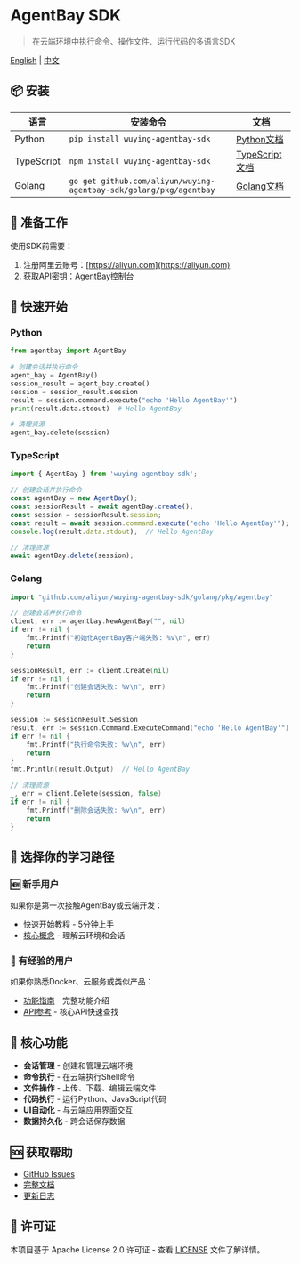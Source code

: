 # AgentBay SDK

> 在云端环境中执行命令、操作文件、运行代码的多语言SDK

[English](README.md) | [中文](README-CN.md)

## 📦 安装

| 语言 | 安装命令 | 文档 |
|------|----------|------|
| Python | `pip install wuying-agentbay-sdk` | [Python文档](python/README.md) |
| TypeScript | `npm install wuying-agentbay-sdk` | [TypeScript文档](typescript/README.md) |
| Golang | `go get github.com/aliyun/wuying-agentbay-sdk/golang/pkg/agentbay` | [Golang文档](golang/README.md) |

## 🚀 准备工作

使用SDK前需要：

1. 注册阿里云账号：[https://aliyun.com](https://aliyun.com)
2. 获取API密钥：[AgentBay控制台](https://agentbay.console.aliyun.com/service-management)

## 🚀 快速开始

### Python
```python
from agentbay import AgentBay

# 创建会话并执行命令
agent_bay = AgentBay()
session_result = agent_bay.create()
session = session_result.session
result = session.command.execute("echo 'Hello AgentBay'")
print(result.data.stdout)  # Hello AgentBay

# 清理资源
agent_bay.delete(session)
```

### TypeScript
```typescript
import { AgentBay } from 'wuying-agentbay-sdk';

// 创建会话并执行命令
const agentBay = new AgentBay();
const sessionResult = await agentBay.create();
const session = sessionResult.session;
const result = await session.command.execute("echo 'Hello AgentBay'");
console.log(result.data.stdout);  // Hello AgentBay

// 清理资源
await agentBay.delete(session);
```

### Golang
```go
import "github.com/aliyun/wuying-agentbay-sdk/golang/pkg/agentbay"

// 创建会话并执行命令
client, err := agentbay.NewAgentBay("", nil)
if err != nil {
    fmt.Printf("初始化AgentBay客户端失败: %v\n", err)
    return
}

sessionResult, err := client.Create(nil)
if err != nil {
    fmt.Printf("创建会话失败: %v\n", err)
    return
}

session := sessionResult.Session
result, err := session.Command.ExecuteCommand("echo 'Hello AgentBay'")
if err != nil {
    fmt.Printf("执行命令失败: %v\n", err)
    return
}
fmt.Println(result.Output)  // Hello AgentBay

// 清理资源
_, err = client.Delete(session, false)
if err != nil {
    fmt.Printf("删除会话失败: %v\n", err)
    return
}
```

## 👋 选择你的学习路径

### 🆕 新手用户
如果你是第一次接触AgentBay或云端开发：
- [快速开始教程](docs/quickstart/README.md) - 5分钟上手
- [核心概念](docs/quickstart/basic-concepts.md) - 理解云环境和会话

### 🚀 有经验的用户  
如果你熟悉Docker、云服务或类似产品：
- [功能指南](docs/guides/README.md) - 完整功能介绍
- [API参考](docs/api-reference.md) - 核心API快速查找

## 🔧 核心功能

- **会话管理** - 创建和管理云端环境
- **命令执行** - 在云端执行Shell命令
- **文件操作** - 上传、下载、编辑云端文件
- **代码执行** - 运行Python、JavaScript代码
- **UI自动化** - 与云端应用界面交互
- **数据持久化** - 跨会话保存数据

## 🆘 获取帮助

- [GitHub Issues](https://github.com/aliyun/wuying-agentbay-sdk/issues)
- [完整文档](docs/README.md)
- [更新日志](CHANGELOG.md)

## 📄 许可证

本项目基于 Apache License 2.0 许可证 - 查看 [LICENSE](LICENSE) 文件了解详情。